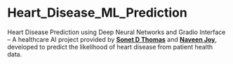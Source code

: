 # Heart_Disease_ML_Prediction  

Heart Disease Prediction using Deep Neural Networks and Gradio Interface – A healthcare AI project provided by [**Sonet D Thomas**](https://github.com/SONET12) and [**Naveen Joy**](https://github.com/naveen-joy-18), developed to predict the likelihood of heart disease from patient health data.  
